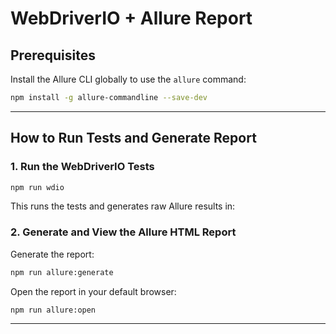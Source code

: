 # WebDriverIO + Allure Report

## Prerequisites

Install the Allure CLI globally to use the `allure` command:

```bash
npm install -g allure-commandline --save-dev
```

---

## How to Run Tests and Generate Report

### 1. Run the WebDriverIO Tests

```bash
npm run wdio
```
This runs the tests and generates raw Allure results in:


### 2. Generate and View the Allure HTML Report

Generate the report:

```bash
npm run allure:generate
```

Open the report in your default browser:

```bash
npm run allure:open
```

---

